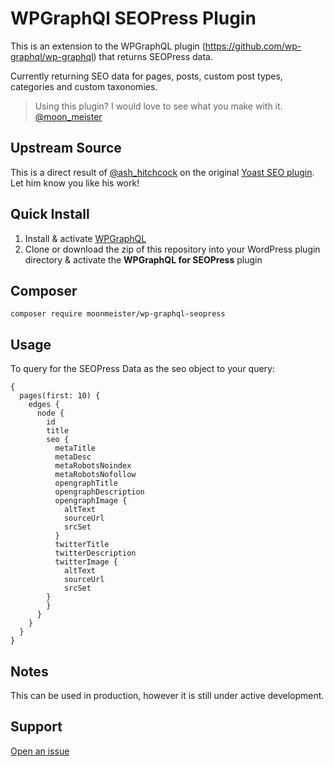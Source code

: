 # WPGraphQl SEOPress Plugin

This is an extension to the WPGraphQL plugin (https://github.com/wp-graphql/wp-graphql) that returns SEOPress data.

Currently returning SEO data for pages, posts, custom post types, categories and custom taxonomies.

> Using this plugin? I would love to see what you make with it. [@moon_meister](https://twitter.com/moon_meister)

## Upstream Source

This is a direct result of [@ash_hitchcock](https://twitter.com/ash_hitchcock) on the original [Yoast SEO plugin](https://github.com/ashhitch/wp-graphql-yoast-seo). Let him know you like his work!

## Quick Install

1. Install & activate [WPGraphQL](https://www.wpgraphql.com/)
2. Clone or download the zip of this repository into your WordPress plugin directory & activate the **WPGraphQL for SEOPress** plugin

## Composer

```
composer require moonmeister/wp-graphql-seopress
```

## Usage

To query for the SEOPress Data as the seo object to your query:

```
{
  pages(first: 10) {
    edges {
      node {
        id
        title
        seo {
          metaTitle
          metaDesc
          metaRobotsNoindex
          metaRobotsNofollow
          opengraphTitle
          opengraphDescription
          opengraphImage {
            altText
            sourceUrl
            srcSet
          }
          twitterTitle
          twitterDescription
          twitterImage {
            altText
            sourceUrl
            srcSet
        }
        }
      }
    }
  }
}

```

## Notes

This can be used in production, however it is still under active development.

## Support

[Open an issue](https://github.com/moonmeister/wp-graphql-seopress/issues)
